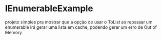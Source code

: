 # IEnumerableExample

projeto simples pra mostrar que a opção de usar o ToList ao repassar um enumerable irá gerar uma lista em cache, podendo gerar um erro de Out of Memory
